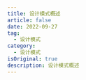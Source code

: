 ```yaml
---
title: 设计模式概述
article: false
date: 2022-09-27
tag:
  - 设计模式
category:
  - 设计模式
isOriginal: true
description: 设计模式概述
---
```


<!-- more -->

